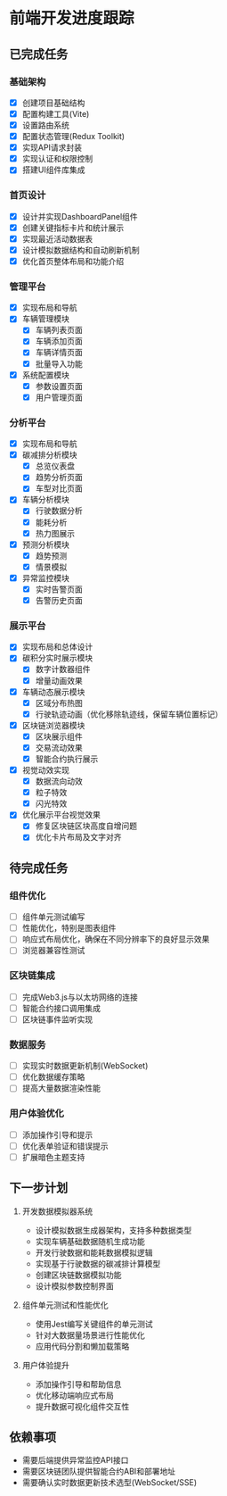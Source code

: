 # 前端开发进度跟踪

## 已完成任务

### 基础架构
- [x] 创建项目基础结构
- [x] 配置构建工具(Vite)
- [x] 设置路由系统
- [x] 配置状态管理(Redux Toolkit)
- [x] 实现API请求封装
- [x] 实现认证和权限控制
- [x] 搭建UI组件库集成

### 首页设计
- [x] 设计并实现DashboardPanel组件
- [x] 创建关键指标卡片和统计展示
- [x] 实现最近活动数据表
- [x] 设计模拟数据结构和自动刷新机制
- [x] 优化首页整体布局和功能介绍

### 管理平台
- [x] 实现布局和导航
- [x] 车辆管理模块
  - [x] 车辆列表页面
  - [x] 车辆添加页面
  - [x] 车辆详情页面
  - [x] 批量导入功能
- [x] 系统配置模块
  - [x] 参数设置页面
  - [x] 用户管理页面

### 分析平台
- [x] 实现布局和导航
- [x] 碳减排分析模块
  - [x] 总览仪表盘
  - [x] 趋势分析页面
  - [x] 车型对比页面
- [x] 车辆分析模块
  - [x] 行驶数据分析
  - [x] 能耗分析
  - [x] 热力图展示
- [x] 预测分析模块
  - [x] 趋势预测
  - [x] 情景模拟
- [x] 异常监控模块
  - [x] 实时告警页面
  - [x] 告警历史页面

### 展示平台
- [x] 实现布局和总体设计
- [x] 碳积分实时展示模块
  - [x] 数字计数器组件
  - [x] 增量动画效果
- [x] 车辆动态展示模块
  - [x] 区域分布热图
  - [x] 行驶轨迹动画（优化移除轨迹线，保留车辆位置标记）
- [x] 区块链浏览器模块
  - [x] 区块展示组件
  - [x] 交易流动效果
  - [x] 智能合约执行展示
- [x] 视觉动效实现
  - [x] 数据流向动效
  - [x] 粒子特效
  - [x] 闪光特效
- [x] 优化展示平台视觉效果
  - [x] 修复区块链区块高度自增问题
  - [x] 优化卡片布局及文字对齐

## 待完成任务

### 组件优化
- [ ] 组件单元测试编写
- [ ] 性能优化，特别是图表组件
- [ ] 响应式布局优化，确保在不同分辨率下的良好显示效果
- [ ] 浏览器兼容性测试

### 区块链集成
- [ ] 完成Web3.js与以太坊网络的连接
- [ ] 智能合约接口调用集成
- [ ] 区块链事件监听实现

### 数据服务
- [ ] 实现实时数据更新机制(WebSocket)
- [ ] 优化数据缓存策略
- [ ] 提高大量数据渲染性能

### 用户体验优化
- [ ] 添加操作引导和提示
- [ ] 优化表单验证和错误提示
- [ ] 扩展暗色主题支持

## 下一步计划

1. 开发数据模拟器系统
   - 设计模拟数据生成器架构，支持多种数据类型
   - 实现车辆基础数据随机生成功能
   - 开发行驶数据和能耗数据模拟逻辑
   - 实现基于行驶数据的碳减排计算模型
   - 创建区块链数据模拟功能
   - 设计模拟参数控制界面

2. 组件单元测试和性能优化
   - 使用Jest编写关键组件的单元测试
   - 针对大数据量场景进行性能优化
   - 应用代码分割和懒加载策略

3. 用户体验提升
   - 添加操作引导和帮助信息
   - 优化移动端响应式布局
   - 提升数据可视化组件交互性

## 依赖事项
- 需要后端提供异常监控API接口
- 需要区块链团队提供智能合约ABI和部署地址
- 需要确认实时数据更新技术选型(WebSocket/SSE)